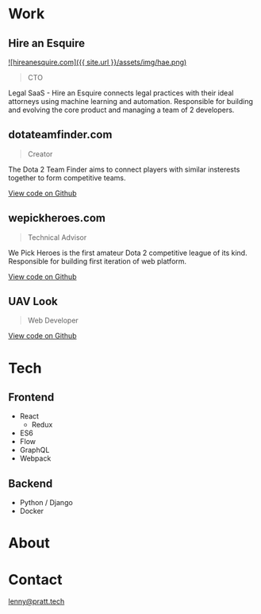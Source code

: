 # Work

## Hire an Esquire

[![hireanesquire.com]({{ site.url }}/assets/img/hae.png)](https://hireanesquire.com/)

> CTO

Legal SaaS - Hire an Esquire connects legal practices with their ideal attorneys using machine learning and 
automation. Responsible for building and evolving the core product and managing a team of 2 developers.

## dotateamfinder.com

> Creator

The Dota 2 Team Finder aims to connect players with similar insterests together to form competitive teams.

[View code on Github](https://github.com/prattl/teamfinder)

## wepickheroes.com

> Technical Advisor

We Pick Heroes is the first amateur Dota 2 competitive league of its kind. Responsible for building first iteration 
of web platform.

[View code on Github](https://github.com/wepickheroes/wepickheroes)

## UAV Look

> Web Developer

[View code on Github](https://github.com/prattl/uavlook)

# Tech

## Frontend

* React
  * Redux
* ES6
* Flow
* GraphQL
* Webpack

## Backend

* Python / Django
* Docker

# About

# Contact

[lenny@pratt.tech](mailto:lenny@pratt.tech)

